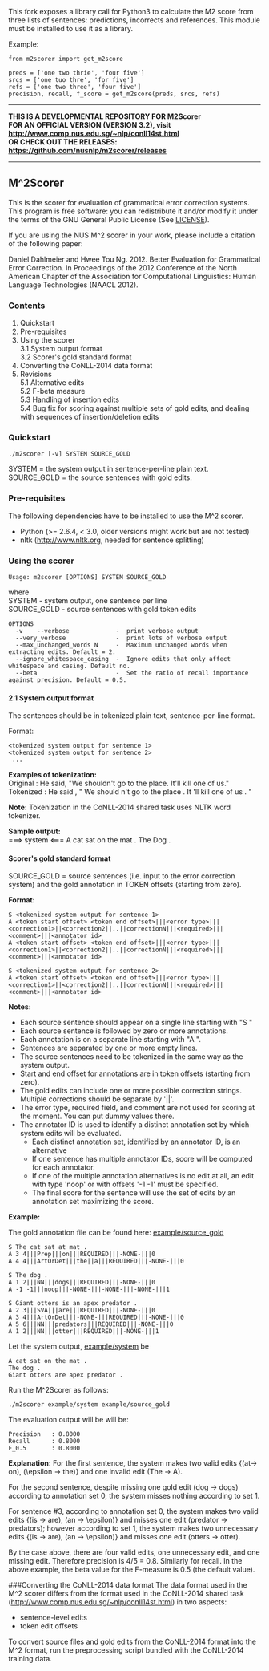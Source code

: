 This fork exposes a library call for Python3 to calculate the M2 score from three lists of sentences: predictions, incorrects and references. This module must be installed to use it as a library.

Example:
```
from m2scorer import get_m2score

preds = ['one two thrie', 'four five']
srcs = ['one tuo thre', 'for five']
refs = ['one two three', 'four five']
precision, recall, f_score = get_m2score(preds, srcs, refs)
```

**************************************************************************************************
**THIS IS A DEVELOPMENTAL REPOSITORY FOR M2Scorer**   
**FOR AN OFFICIAL VERSION (VERSION 3.2), visit http://www.comp.nus.edu.sg/~nlp/conll14st.html**  
**OR CHECK OUT THE RELEASES: https://github.com/nusnlp/m2scorer/releases**  
****************************************************************************************************

## M^2Scorer 

This is the scorer for evaluation of grammatical error correction systems. 
This program is free software: you can redistribute it and/or modify
it under the terms of the GNU General Public License (See [LICENSE](license.md)).

If you are using the NUS M^2 scorer in your work, please include a
citation of the following paper:

Daniel Dahlmeier and Hwee Tou Ng. 2012. Better Evaluation for
Grammatical Error Correction. In Proceedings of the 2012 Conference of
the North American Chapter of the Association for Computational
Linguistics: Human Language Technologies (NAACL 2012).



### Contents  
1. Quickstart
2. Pre-requisites 
3. Using the scorer   
  3.1 System output format     
  3.2 Scorer's gold standard format   
4. Converting the CoNLL-2014 data format
5. Revisions  
   5.1 Alternative edits     
   5.2 F-beta measure   
   5.3 Handling of insertion edits   
   5.4 Bug fix for scoring against multiple sets of gold edits, and dealing with sequences of insertion/deletion edits


### Quickstart

```
./m2scorer [-v] SYSTEM SOURCE_GOLD 
```
SYSTEM = the system output in sentence-per-line plain text.
SOURCE_GOLD = the source sentences with gold edits.


### Pre-requisites
The following dependencies have to be installed to use the M^2 scorer.

* Python (>= 2.6.4, < 3.0, older versions might work but are not tested)
* nltk (http://www.nltk.org, needed for sentence splitting) 


### Using the scorer
```
Usage: m2scorer [OPTIONS] SYSTEM SOURCE_GOLD
```
where   
 SYSTEM          -   system output, one sentence per line   
 SOURCE_GOLD     -   source sentences with gold token edits   
```
OPTIONS
  -v    --verbose             -  print verbose output
  --very_verbose              -  print lots of verbose output
  --max_unchanged_words N     -  Maximum unchanged words when extracting edits. Default = 2.
  --ignore_whitespace_casing  -  Ignore edits that only affect whitespace and casing. Default no.
  --beta                      -  Set the ratio of recall importance against precision. Default = 0.5.

```
#### 2.1 System output format
The sentences should be in tokenized plain text, sentence-per-line
format.

Format:
```
<tokenized system output for sentence 1>
<tokenized system output for sentence 2>
 ...
```
**Examples of tokenization:**  
 Original  : He said, "We shouldn't go to the place. It'll kill one of us."   
 Tokenized : He said , " We should n't go to the place . It 'll kill one of us . "   

**Note:** Tokenization in the CoNLL-2014 shared task uses NLTK word tokenizer.  

**Sample output:**   
===> system <===
A cat sat on the mat .
The Dog .


#### Scorer's gold standard format
SOURCE_GOLD = source sentences (i.e. input to the error correction
system) and the gold annotation in TOKEN offsets (starting from zero). 

**Format:**
```
S <tokenized system output for sentence 1>
A <token start offset> <token end offset>|||<error type>|||<correction1>||<correction2||..||correctionN|||<required>|||<comment>|||<annotator id>
A <token start offset> <token end offset>|||<error type>|||<correction1>||<correction2||..||correctionN|||<required>|||<comment>|||<annotator id>

S <tokenized system output for sentence 2>
A <token start offset> <token end offset>|||<error type>|||<correction1>||<correction2||..||correctionN|||<required>|||<comment>|||<annotator id>
```

**Notes:**   
 * Each source sentence should appear on a single line starting with "S "
 * Each source sentence is followed by zero or more annotations.
 * Each annotation is on a separate line starting with "A ".
 * Sentences are separated by one or more empty lines.
 * The source sentences need to be tokenized in the same way as the system output.
 * Start and end offset for annotations are in token offsets (starting from zero).
 * The gold edits can include one or more possible correction strings. Multiple corrections should be separate by '||'.
 * The error type, required field, and comment are not used for scoring at the moment. You can put dummy values there.
 * The annotator ID is used to identify a distinct annotation set by which system edits will be evaluated.
   * Each distinct annotation set, identified by an annotator ID, is an alternative
   * If one sentence has multiple annotator IDs, score will be computed for each annotator.
   * If one of the multiple annotation alternatives is no edit at all, an edit with type 'noop' or with offsets '-1 -1' must be specified.
   * The final score for the sentence will use the set of edits by an annotation set maximizing the score.


**Example:**   

The gold annotation file can be found here: [example/source_gold](example/source_gold)
```
S The cat sat at mat .
A 3 4|||Prep|||on|||REQUIRED|||-NONE-|||0
A 4 4|||ArtOrDet|||the||a|||REQUIRED|||-NONE-|||0

S The dog .
A 1 2|||NN|||dogs|||REQUIRED|||-NONE-|||0
A -1 -1|||noop|||-NONE-|||-NONE-|||-NONE-|||1

S Giant otters is an apex predator .
A 2 3|||SVA|||are|||REQUIRED|||-NONE-|||0
A 3 4|||ArtOrDet|||-NONE-|||REQUIRED|||-NONE-|||0
A 5 6|||NN|||predators|||REQUIRED|||-NONE-|||0
A 1 2|||NN|||otter|||REQUIRED|||-NONE-|||1
```
Let the system output, [example/system](example/system) be
```
A cat sat on the mat .
The dog .
Giant otters are apex predator .
```
Run the M^2Scorer as follows:
```
./m2scorer example/system example/source_gold 
```
The evaluation output will be will be:
```
Precision   : 0.8000
Recall      : 0.8000
F_0.5       : 0.8000
````
**Explanation:**
For the first sentence, the system makes two valid edits {(at-> on),
(\epsilon -> the)} and one invalid edit (The -> A).

For the second sentence, despite missing one gold edit (dog -> dogs) according
to annotation set 0, the system misses nothing according to set 1.

For sentence #3, according to annotation set 0, the system makes two
valid edits {(is -> are), (an -> \epsilon)} and misses one edit
(predator -> predators); however according to set 1, the system makes
two unnecessary edits {(is -> are), (an -> \epsilon)} and misses one
edit (otters -> otter).

By the case above, there are four valid edits, one unnecessary edit,
and one missing edit. Therefore precision is 4/5 = 0.8. Similarly for
recall. In the above example, the beta value for the F-measure is 0.5
(the default value).


###Converting the CoNLL-2014 data format
The data format used in the M^2 scorer differs from the format used in
the CoNLL-2014 shared task (http://www.comp.nus.edu.sg/~nlp/conll14st.html)
in two aspects:
 - sentence-level edits
 - token edit offsets

To convert source files and gold edits from the CoNLL-2014 format into
the M^2 format, run the preprocessing script bundled with the CoNLL-2014
training data.

